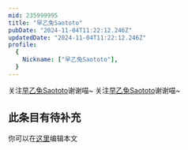 ```yaml
---
mid: 235999995
title: "早乙兔Saototo"
pubDate: "2024-11-04T11:22:12.246Z"
updatedDate: "2024-11-04T11:22:12.246Z"
profile:
  {
    Nickname: ["早乙兔Saototo"],
  }
---
```


关注[早乙兔Saototo](https://space.bilibili.com/235999995)谢谢喵~ 关注[早乙兔Saototo](https://space.bilibili.com/235999995)谢谢喵~

## 此条目有待补充
你可以在[这里](https://github.com/Yuhanawa/VTuber.ICU/edit/master/src/content/v/早乙兔Saototo/index.md)编辑本文
